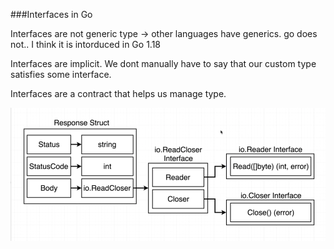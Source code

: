 ###Interfaces in Go

Interfaces are not generic type -> other languages have generics. go does not.. I think it is intorduced in Go 1.18

Interfaces are implicit. We dont manually have to say that our custom type satisfies some interface.

Interfaces are a contract that helps us manage type. 

![img_13.png](images/img_13.png)

